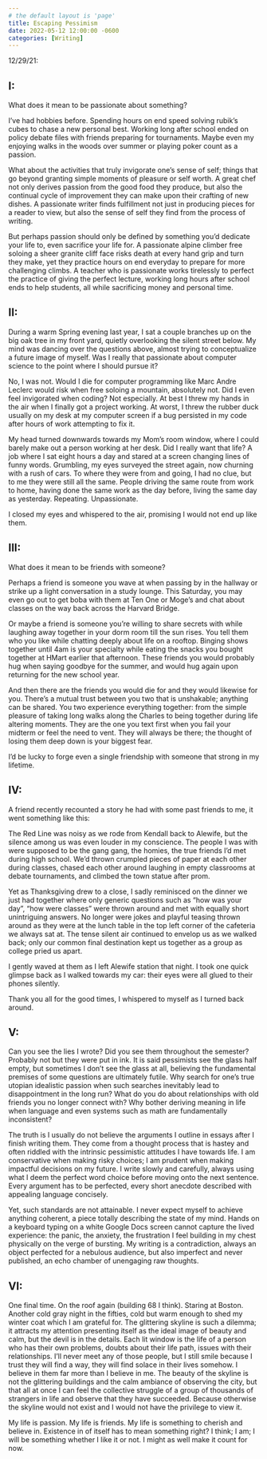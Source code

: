 ```yaml
---
# the default layout is 'page'
title: Escaping Pessimism
date: 2022-05-12 12:00:00 -0600
categories: [Writing]
---
```


12/29/21:

## I:

What does it mean to be passionate about something?

I’ve had hobbies before. Spending hours on end speed solving rubik’s cubes to chase a new personal best. Working long after school ended on policy debate files with friends preparing for tournaments. Maybe even my enjoying walks in the woods over summer or playing poker count as a passion.

What about the activities that truly invigorate one’s sense of self; things that go beyond granting simple moments of pleasure or self worth. A great chef not only derives passion from the good food they produce, but also the continual cycle of improvement they can make upon their crafting of new dishes. A passionate writer finds fulfillment not just in producing pieces for a reader to view, but also the sense of self they find from the process of writing.

But perhaps passion should only be defined by something you’d dedicate your life to, even sacrifice your life for. A passionate alpine climber free soloing a sheer granite cliff face risks death at every hand grip and turn they make, yet they practice hours on end everyday to prepare for more challenging climbs. A teacher who is passionate works tirelessly to perfect the practice of giving the perfect lecture, working long hours after school ends to help students, all while sacrificing money and personal time.

## II:

During a warm Spring evening last year, I sat a couple branches up on the big oak tree in my front yard, quietly overlooking the silent street below. My mind was dancing over the questions above, almost trying to conceptualize a future image of myself. Was I really that passionate about computer science to the point where I should pursue it?

No, I was not. Would I die for computer programming like Marc Andre Leclerc would risk when free soloing a mountain, absolutely not. Did I even feel invigorated when coding? Not especially. At best I threw my hands in the air when I finally got a project working. At worst, I threw the rubber duck usually on my desk at my computer screen if a bug persisted in my code after hours of work attempting to fix it.

My head turned downwards towards my Mom’s room window, where I could barely make out a person working at her desk. Did I really want that life? A job where I sat eight hours a day and stared at a screen changing lines of funny words. Grumbling, my eyes surveyed the street again, now churning with a rush of cars. To where they were from and going, I had no clue, but to me they were still all the same. People driving the same route from work to home, having done the same work as the day before, living the same day as yesterday. Repeating. Unpassionate.

I closed my eyes and whispered to the air, promising I would not end up like them.

## III:

What does it mean to be friends with someone?

Perhaps a friend is someone you wave at when passing by in the hallway or strike up a light conversation in a study lounge. This Saturday, you may even go out to get boba with them at Ten One or Moge’s and chat about classes on the way back across the Harvard Bridge.

Or maybe a friend is someone you’re willing to share secrets with while laughing away together in your dorm room till the sun rises. You tell them who you like while chatting deeply about life on a rooftop. Binging shows together until 4am is your specialty while eating the snacks you bought together at HMart earlier that afternoon. These friends you would probably hug when saying goodbye for the summer, and would hug again upon returning for the new school year.

And then there are the friends you would die for and they would likewise for you. There’s a mutual trust between you two that is unshakable; anything can be shared. You two experience everything together: from the simple pleasure of taking long walks along the Charles to being together during life altering moments. They are the one you text first when you fail your midterm or feel the need to vent. They will always be there; the thought of losing them deep down is your biggest fear.

I’d be lucky to forge even a single friendship with someone that strong in my lifetime.

## IV:

A friend recently recounted a story he had with some past friends to me, it went something like this:

The Red Line was noisy as we rode from Kendall back to Alewife, but the silence among us was even louder in my conscience. The people I was with were supposed to be the gang gang, the homies, the true friends I’d met during high school. We’d thrown crumpled pieces of paper at each other during classes, chased each other around laughing in empty classrooms at debate tournaments, and climbed the town statue after prom.

Yet as Thanksgiving drew to a close, I sadly reminisced on the dinner we just had together where only generic questions such as “how was your day”, “how were classes” were thrown around and met with equally short unintriguing answers. No longer were jokes and playful teasing thrown around as they were at the lunch table in the top left corner of the cafeteria we always sat at. The tense silent air continued to envelop us as we walked back; only our common final destination kept us together as a group as college pried us apart.

I gently waved at them as I left Alewife station that night. I took one quick glimpse back as I walked towards my car: their eyes were all glued to their phones silently.

Thank you all for the good times, I whispered to myself as I turned back around.

## V:

Can you see the lies I wrote? Did you see them throughout the semester? Probably not but they were put in ink. It is said pessimists see the glass half empty, but sometimes I don’t see the glass at all, believing the fundamental premises of some questions are ultimately futile. Why search for one’s true utopian idealistic passion when such searches inevitably lead to disappointment in the long run? What do you do about relationships with old friends you no longer connect with? Why bother deriving meaning in life when language and even systems such as math are fundamentally inconsistent?

The truth is I usually do not believe the arguments I outline in essays after I finish writing them. They come from a thought process that is hastey and often riddled with the intrinsic pessimistic attitudes I have towards life. I am conservative when making risky choices; I am prudent when making impactful decisions on my future. I write slowly and carefully, always using what I deem the perfect word choice before moving onto the next sentence. Every argument has to be perfected, every short anecdote described with appealing language concisely.

Yet, such standards are not attainable. I never expect myself to achieve anything coherent, a piece totally describing the state of my mind. Hands on a keyboard typing on a white Google Docs screen cannot capture the lived experience: the panic, the anxiety, the frustration I feel building in my chest physically on the verge of bursting. My writing is a contradiction, always an object perfected for a nebulous audience, but also imperfect and never published, an echo chamber of unengaging raw thoughts.

## VI:

One final time. On the roof again (building 68 I think). Staring at Boston. Another cold gray night in the fifties, cold but warm enough to shed my winter coat which I am grateful for. The glittering skyline is such a dilemma; it attracts my attention presenting itself as the ideal image of beauty and calm, but the devil is in the details. Each lit window is the life of a person who has their own problems, doubts about their life path, issues with their relationships. I’ll never meet any of those people, but I still smile because I trust they will find a way, they will find solace in their lives somehow. I believe in them far more than I believe in me. The beauty of the skyline is not the glittering buildings and the calm ambiance of observing the city, but that all at once I can feel the collective struggle of a group of thousands of strangers in life and observe that they have succeeded. Because otherwise the skyline would not exist and I would not have the privilege to view it.

My life is passion. My life is friends. My life is something to cherish and believe in. Existence in of itself has to mean something right? I think; I am; I will be something whether I like it or not. I might as well make it count for now.